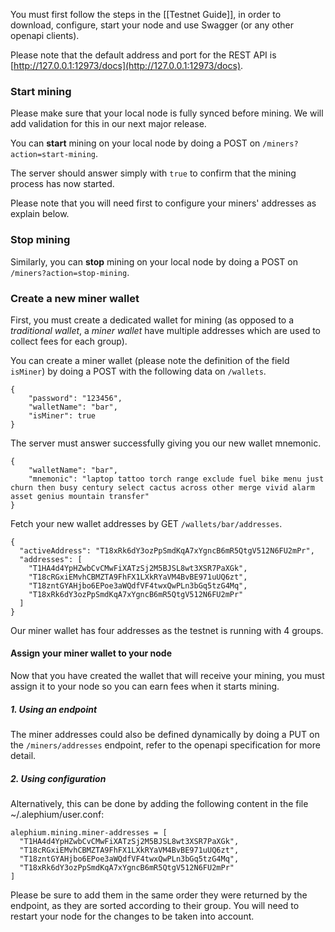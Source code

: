 You must first follow the steps in the [[Testnet Guide]], in order to download, configure, start your node and use Swagger (or any other openapi clients).

Please note that the default address and port for the REST API is [http://127.0.0.1:12973/docs](http://127.0.0.1:12973/docs).

### Start mining

Please make sure that your local node is fully synced before mining. We will add validation for this in our next major release.

You can **start** mining on your local node by doing a POST on `/miners?action=start-mining`.

The server should answer simply with `true` to confirm that the mining process has now started.

Please note that you will need first to configure your miners' addresses as explain below.

### Stop mining

Similarly, you can **stop** mining on your local node by doing a POST on `/miners?action=stop-mining`.

### Create a new miner wallet

First, you must create a dedicated wallet for mining (as opposed to a *traditional wallet*, a *miner wallet* have multiple addresses which are used to collect fees for each group).

You can create a miner wallet (please note the definition of the field `isMiner`) by doing a POST with the following data on `/wallets`.

    {
        "password": "123456",
        "walletName": "bar",
        "isMiner": true
    }

The server must answer successfully giving you our new wallet mnemonic.

    {
        "walletName": "bar",
        "mnemonic": "laptop tattoo torch range exclude fuel bike menu just churn then busy century select cactus across other merge vivid alarm asset genius mountain transfer"
    }

Fetch your new wallet addresses by GET `/wallets/bar/addresses`.

    {
      "activeAddress": "T18xRk6dY3ozPpSmdKqA7xYgncB6mR5QtgV512N6FU2mPr",
      "addresses": [
        "T1HA4d4YpHZwbCvCMwFiXATzSj2M5BJSL8wt3XSR7PaXGk",
        "T18cRGxiEMvhCBMZTA9FhFX1LXkRYaVM4BvBE971uUQ6zt",
        "T18zntGYAHjbo6EPoe3aWQdfVF4twxQwPLn3bGq5tzG4Mq",
        "T18xRk6dY3ozPpSmdKqA7xYgncB6mR5QtgV512N6FU2mPr"
      ]
    }

Our miner wallet has four addresses as the testnet is running with 4 groups.

#### Assign your miner wallet to your node

Now that you have created the wallet that will receive your mining, you must assign it to your node so you can earn fees when it starts mining.

##### 1. Using an endpoint

The miner addresses could also be defined dynamically by doing a PUT on the `/miners/addresses` endpoint, refer to the openapi specification for more detail.

##### 2. Using configuration

Alternatively, this can be done by adding the following content in the file ~/.alephium/user.conf:

    alephium.mining.miner-addresses = [
      "T1HA4d4YpHZwbCvCMwFiXATzSj2M5BJSL8wt3XSR7PaXGk",
      "T18cRGxiEMvhCBMZTA9FhFX1LXkRYaVM4BvBE971uUQ6zt",
      "T18zntGYAHjbo6EPoe3aWQdfVF4twxQwPLn3bGq5tzG4Mq",
      "T18xRk6dY3ozPpSmdKqA7xYgncB6mR5QtgV512N6FU2mPr"
    ]

Please be sure to add them in the same order they were returned by the endpoint, as they are sorted according to their group.
You will need to restart your node for the changes to be taken into account.

